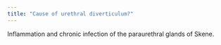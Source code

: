 ```yaml
---
title: "Cause of urethral diverticulum?"
---
```

Inflammation and chronic infection of the paraurethral glands of Skene.

